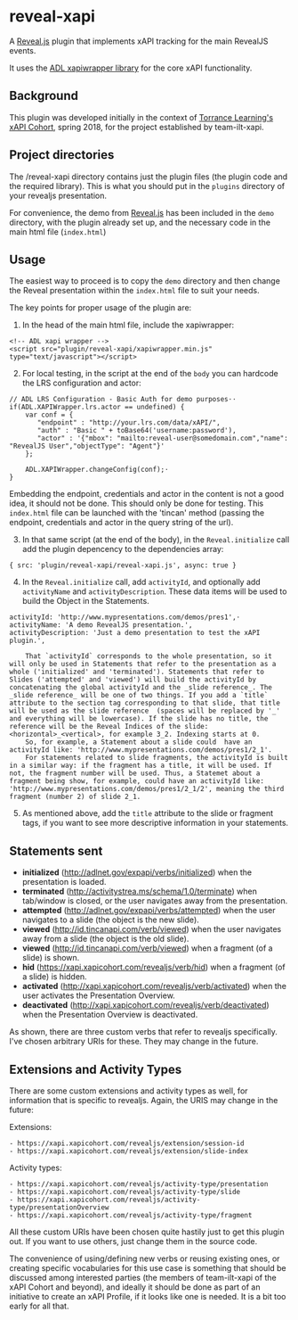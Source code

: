 # reveal-xapi 

A [Reveal.js](https://revealjs.com/) plugin that implements xAPI tracking for the main RevealJS events.

It uses the [ADL xapiwrapper library](https://github.com/adlnet/xAPIWrapper) for the core xAPI functionality.


## Background

This plugin was developed initially in the context of [Torrance Learning's xAPI Cohort](https://www.torrancelearning.com/xapi-cohort/), spring 2018, for the project established by team-ilt-xapi.


## Project directories

The /reveal-xapi directory contains just the plugin files (the plugin code and the required library). This is what you should put in the `plugins` directory of your revealjs presentation.

For convenience, the demo from [Reveal.js](https://revealjs.com/) has been included in the `demo` directory, with the plugin already set up, and the necessary code in the main html file (`index.html`)

## Usage

The easiest way to proceed is to copy the `demo` directory and then change the Reveal presentation within the `index.html` file to suit your needs.

The key points for proper usage of the plugin are:

1. In the head of the main html file, include the xapiwrapper:

```
<!-- ADL xapi wrapper -->
<script src="plugin/reveal-xapi/xapiwrapper.min.js" type="text/javascript"></script>
```

2. For local testing, in the script at the end of the `body` you can hardcode the LRS configuration and actor:
       
```
// ADL LRS Configuration - Basic Auth for demo purposes⋅⋅
if(ADL.XAPIWrapper.lrs.actor == undefined) {
    var conf = {
       "endpoint" : "http://your.lrs.com/data/xAPI/",
       "auth" : "Basic " + toBase64('username:password'),
       "actor" : '{"mbox": "mailto:reveal-user@somedomain.com","name": "RevealJS User","objectType": "Agent"}'
    };

    ADL.XAPIWrapper.changeConfig(conf);⋅
}
```
Embedding the endpoint, credentials and actor in the content is not a good idea, it should not be done. This should only be done for testing.
This `index.html` file can be launched with the 'tincan' method (passing the endpoint, credentials and actor in the query string of the url).

3. In that same script (at the end of the body), in the `Reveal.initialize` call add the plugin depencency to the dependencies array:
```
{ src: 'plugin/reveal-xapi/reveal-xapi.js', async: true }
```
4. In the `Reveal.initialize` call, add `activityId`, and optionally add `activityName` and `activityDescription`. These data items will be used to build the Object in the Statements.

```
activityId: 'http://www.mypresentations.com/demos/pres1',⋅
activityName: 'A demo RevealJS presentation.',
activityDescription: 'Just a demo presentation to test the xAPI plugin.',
```
        That `activityId` corresponds to the whole presentation, so it will only be used in Statements that refer to the presentation as a whole ('initialized' and 'terminated'). Statements that refer to Slides ('attempted' and 'viewed') will build the activityId by concatenating the global activityId and the _slide reference_. The _slide reference_ will be one of two things. If you add a `title` attribute to the section tag corresponding to that slide, that title will be used as the slide reference  (spaces will be replaced by '_' and everything will be lowercase). If the slide has no title, the reference will be the Reveal Indices of the slide: <horizontal>_<vertical>, for example 3_2. Indexing starts at 0.
        So, for example, a Statement about a slide could  have an  activityId like: 'http://www.mypresentations.com/demos/pres1/2_1'.
        For statements related to slide fragments, the activityId is built in a similar way: if the fragment has a title, it will be used. If not, the fragment number will be used. Thus, a Statemet about a fragment being show, for example, could have an activityId like: 'http://www.mypresentations.com/demos/pres1/2_1/2', meaning the third fragment (number 2) of slide 2_1.

5. As mentioned above, add the `title` attribute to the slide or fragment tags, if you want to see more descriptive information in your statements.

## Statements sent

- **initialized** (http://adlnet.gov/expapi/verbs/initialized) when the presentation is loaded.
- **terminated** (http://activitystrea.ms/schema/1.0/terminate) when tab/window is closed, or the user navigates away from the presentation.
- **attempted** (http://adlnet.gov/expapi/verbs/attempted) when the user navigates to a slide (the object is the new slide).
- **viewed** (http://id.tincanapi.com/verb/viewed) when the user navigates away from a slide (the object is the old slide).
- **viewed** (http://id.tincanapi.com/verb/viewed) when a fragment (of a slide) is shown.
- **hid** (https://xapi.xapicohort.com/revealjs/verb/hid) when a fragment (of a slide) is hidden.
- **activated** (http://xapi.xapicohort.com/revealjs/verb/activated) when the user activates the Presentation Overview.
- **deactivated** (http://xapi.xapicohort.com/revealjs/verb/deactivated) when the Presentation Overview is deactivated.

As shown, there are three custom verbs that refer to revealjs specifically. I've chosen arbitrary URIs for these. They may change in the future.

## Extensions and Activity Types

There are some custom extensions and activity types as well, for information that is specific to revealjs. Again, the URIS may change in the future:

Extensions:

    - https://xapi.xapicohort.com/revealjs/extension/session-id
    - https://xapi.xapicohort.com/revealjs/extension/slide-index

Activity types:

    - https://xapi.xapicohort.com/revealjs/activity-type/presentation
    - https://xapi.xapicohort.com/revealjs/activity-type/slide
    - https://xapi.xapicohort.com/revealjs/activity-type/presentationOverview
    - https://xapi.xapicohort.com/revealjs/activity-type/fragment

All these custom URIs have been chosen quite hastily just to get this plugin out. If you want to use others, just change them in the source code.

The convenience of using/defining new verbs or reusing existing ones, or creating specific vocabularies for this use case is something that should be discussed among interested parties (the members of team-ilt-xapi of the xAPI Cohort and beyond), and ideally it should be done as part of an initiative to create an xAPI Profile, if it looks like one is needed. It is a bit too early for all that.

